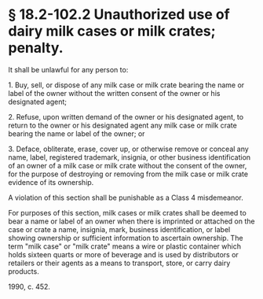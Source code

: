 # § 18.2-102.2 Unauthorized use of dairy milk cases or milk crates; penalty.

<p>It shall be unlawful for any person to:</p><p>1. Buy, sell, or dispose of any milk case or milk crate bearing the name or label of the owner without the written consent of the owner or his designated agent;</p><p>2. Refuse, upon written demand of the owner or his designated agent, to return to the owner or his designated agent any milk case or milk crate bearing the name or label of the owner; or</p><p>3. Deface, obliterate, erase, cover up, or otherwise remove or conceal any name, label, registered trademark, insignia, or other business identification of an owner of a milk case or milk crate without the consent of the owner, for the purpose of destroying or removing from the milk case or milk crate evidence of its ownership.</p><p>A violation of this section shall be punishable as a Class 4 misdemeanor.</p><p>For purposes of this section, milk cases or milk crates shall be deemed to bear a name or label of an owner when there is imprinted or attached on the case or crate a name, insignia, mark, business identification, or label showing ownership or sufficient information to ascertain ownership. The term "milk case" or "milk crate" means a wire or plastic container which holds sixteen quarts or more of beverage and is used by distributors or retailers or their agents as a means to transport, store, or carry dairy products.</p><p>1990, c. 452.</p>